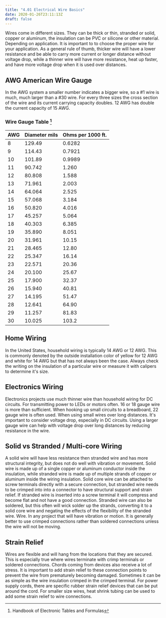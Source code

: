 ```yaml
---
title: "4.01 Electrical Wire Basics"
date: 2020-01-26T23:11:13Z
draft: false
---
```


Wires come in different sizes. They can be thick or thin, stranded or solid, copper or aluminum, the insulation can be PVC or silicone or other material. Depending on application. It is important to to choose the proper wire for your application. As a general rule of thumb, thicker wire will have a lower resistance and be able to carry more current or longer distance without voltage drop, while a thinner wire will have more resistance, heat up faster, and have more voltage drop when it is used over distances.

## AWG American Wire Gauge

In the AWG system a smaller number indicates a bigger wire, so a #1 wire is much, much larger than a #30 wire. For every three sizes the cross section of the wire and its current carrying capacity doubles. 12 AWG has double the current capacity of 15 AWG.

### Wire Gauge Table [^1]

<div class="responsiv-tablep-markdown">

| AWG | Diameter mils | Ohms per 1000 ft. |
| --- | ------------- | ----------------- |
| 8   | 129.49        | 0.6282            |
| 9   | 114.43        | 0.7921            |
| 10  | 101.89        | 0.9989            |
| 11  | 90.742        | 1.260             |
| 12  | 80.808        | 1.588             |
| 13  | 71.961        | 2.003             |
| 14  | 64.064        | 2.525             |
| 15  | 57.068        | 3.184             |
| 16  | 50.820        | 4.016             |
| 17  | 45.257        | 5.064             |
| 18  | 40.303        | 6.385             |
| 19  | 35.890        | 8.051             |
| 20  | 31.961        | 10.15             |
| 21  | 28.465        | 12.80             |
| 22  | 25.347        | 16.14             |
| 23  | 22.571        | 20.36             |
| 24  | 20.100        | 25.67             |
| 25  | 17.900        | 32.37             |
| 26  | 15.940        | 40.81             |
| 27  | 14.195        | 51.47             |
| 28  | 12.641        | 64.90             |
| 29  | 11.257        | 81.83             |
| 30  | 10.025        | 103.2             |

</div>

## Home Wiring

In the United States, household wiring is typically 14 AWG or 12 AWG. This is commonly denoted by the outside installation color of yellow for 12 AWG and white for 14 AWG but that has not always been the case. Always check the writing on the insulation of a particular wire or measure it with calipers to determine it's size.

## Electronics Wiring

Electronics projects use much thinner wire than household wiring for DC circuits. For transmitting power to LEDs or motors often. 16 or 18 gauge wire is more than sufficient. When hooking up small circuits to a breadboard, 22 gauge wire is often used. When using small wires over long distances. It's important to consider voltage drop, especially in DC circuits. Using a larger gauge wire can help with voltage drop over long distances by reducing resistance in the wire.

## Solid vs Stranded / Multi-core Wiring

A solid wire will have less resistance then stranded wire and has more structural integrity, but does not do well with vibration or movement. Solid wire is made up of a single copper or aluminum conductor inside the insulation, while stranded wire is made up of multiple strands of copper or aluminum inside the wiring insulation. Solid core wire can be attached to screw terminals directly with a secure connection, but stranded wire needs to be crimped into into a connector to have structural support and strain relief. If stranded wire is inserted into a screw terminal it will compress and become flat and not have a good connection. Stranded wire can also be soldered, but this often will wick solder up the strands, converting it to a solid core wire and negating the effects of the flexibility of the stranded wire. Wire. In any project that will have vibration or motion. It is generally better to use crimped connections rather than soldered connections unless the wire will not be moving.

## Strain Relief

Wires are flexible and will hang from the locations that they are secured. This is especially true where wires terminate with crimp terminals or soldered connections. Chords coming from devices also receive a lot of stress. It is important to add strain relief to these connection points to prevent the wire from prematurely becoming damaged. Sometimes it can be as simple as the wire insulation crimped in the crimped terminal. For power supply cords, there are specific rubber strain relief devices that can be put around the cord. For smaller size wires, heat shrink tubing can be used to add some strain relief to wire connections.

[^1]: Handbook of Electronic Tables and Formulas
